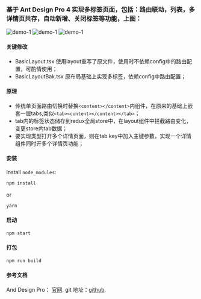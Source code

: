 ### 基于 Ant Design Pro 4 实现多标签页面，包括：路由联动，列表，多详情页共存，自动新增、关闭标签等功能，上图：

![demo-1](https://github.com/Fengly0503/ant_pro_tabs/blob/master/public/demo-images/demo-1.jpg)
![demo-1](https://github.com/Fengly0503/ant_pro_tabs/blob/master/public/demo-images/demo-2.jpg)
![demo-1](https://github.com/Fengly0503/ant_pro_tabs/blob/master/public/demo-images/demo-3.jpg)

#### 关键修改

* BasicLayout.tsx 使用layout重写了原文件，使用时不依赖config中的路由配置，可酌情使用；
* BasicLayoutBak.tsx 原布局基础上实现多标签，依赖config中路由配置；

#### 原理

* 传统单页面路由切换时替换`<content></content>`内组件，在原来的基础上嵌套一层tabs,类似`<tab><content></content></tab>`；
* tab内的标签状态储存到redux全局store中，在layout组件中拦截路由变化，变更store内tab数据；
* 要实现类型打开多个详情页面，则在tab key中加入主键参数，实现一个详情组件同时开多个详情页功能；

#### 安装

Install `node_modules`:

```bash
npm install
```

or

```bash
yarn
```

#### 启动

```bash
npm start
```

#### 打包

```bash
npm run build
```

#### 参考文档

And Design Pro： [官网](https://pro.ant.design). git 地址：[github](https://github.com/ant-design/ant-design-pro).
